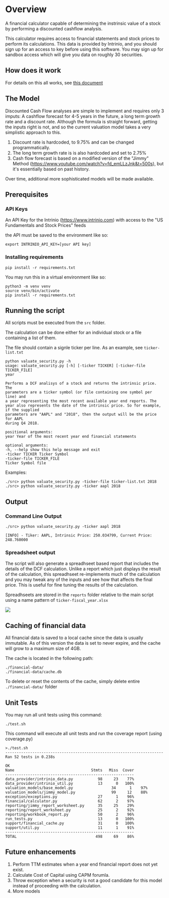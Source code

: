 # Overview

A financial calculator capable of determining the instrinsic value of a stock by performing a discounted cashflow analysis.

This calculator requires access to financial statements and stock prices to perform its calculations. This data is provided by Intrinio, and you should sign up for an access to key before using this software. You may sign up for sandbox access which will give you data on roughly 30 securities.

## How does it work
For details on this all works, see [this document](/how-does-it-work.md)

## The Model
Discounted Cash Flow analyses are simple to implement and requires only 3 imputs: A cashflow forecast for 4-5 years in the future, a long term growth rate and a discount rate. Although the formula is straight forward, getting the inputs right is not, and so the current valuation model takes a very simplistic approach to this.

1) Discount rate is hardcoded, to 9.75% and can be changed programmatically.
2) The long term growth rate is is also hardcoded and set to 2.75%
3) Cash flow forecast is based on a modified version of the "Jimmy" Method (https://www.youtube.com/watch?v=fd_emLLzJnk&t=500s), but it's essentially based on past history.

Over time, additional more sophisticated models will be made available.

## Prerequisites

### API Keys
An API Key for the Intrinio (https://www.intrinio.com) with access to the "US Fundamentals and Stock Prices" feeds

the API must be saved to the environment like so:

```export INTRINIO_API_KEY=[your API key]```

### Installing requirements
```
pip install -r requirements.txt
```

You may run this in a virtual environment like so:

```
python3 -m venv venv
source venv/bin/activate
pip install -r requirements.txt
```

## Running the script
All scripts must be executed from the ```src``` folder.

The calculation can be done either for an individual stock or a file containing a list of them.

The file should contain a signle ticker per line. As an example, see ```ticker-list.txt```

```
python valuate_security.py -h
usage: valuate_security.py [-h] [-ticker TICKER] [-ticker-file TICKER_FILE]
year

Performs a DCF analisys of a stock and returns the intrinsic price. The
parameters are a ticker symbol (or file containing one symbol per line) and
a year representing the most recent available year end reports. The year also represents the date of the intrinsic price. So for example, if the supplied
parameters are "AAPL" and "2018", then the output will be the price for AAPL
during Q4 2018.

positional arguments:
year Year of the most recent year end financial statements

optional arguments:
-h, --help show this help message and exit
-ticker TICKER Ticker Symbol
-ticker-file TICKER_FILE
Ticker Symbol file

```

Examples:

```
./src> python valuate_security.py -ticker-file ticker-list.txt 2018
./src> python valuate_security.py -ticker aapl 2018
```

## Output

### Command Line Output
```
./src> python valuate_security.py -ticker aapl 2018

[INFO] - Tiker: AAPL, Intrinsic Price: 250.034799, Current Price: 248.760000
```

### Spreadsheet output
The script will also generate a spreadhseet based report that includes the details of the DCF calculation. Unlike a report which just displays the result of the calculation, this spreadhseet re-implements much of the calculation and you may tweak any of the inputs and see how that affects the final price. This is useful for fine tuning the results of the calculation.

Spreadhseets are stored in the ```reports``` folder relative to the main
script using a name pattern of ```ticker-fiscal_year.xlsx```

![](doc/jimmy_spreadsheet_report_aapl.png)

## Caching of financial data
All financial data is saved to a local cache since the data is usually immutable. As of this version the data is set to never expire, and the cache will grow to a maximum size of 4GB.

The cache is located in the following path:

```
./financial-data/
./financial-data/cache.db
```

To delete or reset the contents of the cache, simply delete entire ```./financial-data/``` folder

## Unit Tests
You may run all unit tests using this command:

```./test.sh```

This command will execute all unit tests and run the coverage report (using coverage.py)

```
>./test.sh
----------------------------------------------------------------------
Ran 52 tests in 0.238s

OK
Name                                  Stmts   Miss  Cover
---------------------------------------------------------
data_provider/intrinio_data.py           98     23    77%
data_provider/intrinio_util.py           13      0   100%
valuation_models/base_model.py                 34      1    97%
valuation_models/jimmy_model.py                99     12    88%
exception/exceptions.py                  27      1    96%
financial/calculator.py                  62      2    97%
reporting/jimmy_report_worksheet.py      35     25    29%
reporting/report_worksheet.py            25      2    92%
reporting/workbook_report.py             50      2    96%
run_tests.py                             13      0   100%
support/financial_cache.py               31      0   100%
support/util.py                          11      1    91%
---------------------------------------------------------
TOTAL                                   498     69    86%
```

## Future enhancements
1) Perform TTM estimates when a year end financial report does not yet exist.
2) Calculate Cost of Capital using CAPM forumla.
3) Throw exception when a security is not a good candidate for this model instead of proceeding with the calculation.
4) More models
